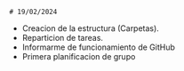 	# 19/02/2024
- Creacion de la estructura (Carpetas).
- Reparticion de tareas.
- Informarme de funcionamiento de GitHub
- Primera planificacion de grupo 
